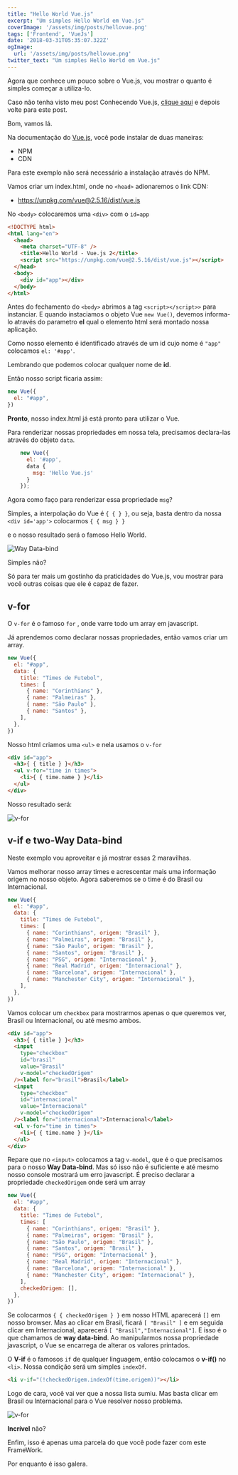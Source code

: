 ```yaml
---
title: "Hello World Vue.js"
excerpt: "Um simples Hello World em Vue.js"
coverImage: '/assets/img/posts/hellovue.png'
tags: ['Frontend', 'VueJs']
date: '2018-03-31T05:35:07.322Z'
ogImage:
  url: '/assets/img/posts/hellovue.png'
twitter_text: "Um simples Hello World em Vue.js"
---
```


Agora que conhece um pouco sobre o Vue.js, vou mostrar o quanto é simples começar a utiliza-lo.

Caso não tenha visto meu post Conhecendo Vue.js, [clique aqui](/conhecendo-vuejs/) e depois volte para este post.

Bom, vamos lá.

Na documentação do [Vue.js](https://br.vuejs.org/v2/guide), você pode instalar de duas maneiras:

- NPM
- CDN

Para este exemplo não será necessário a instalação através do NPM.

Vamos criar um index.html, onde no `<head>` adionaremos o link CDN:

- https://unpkg.com/vue@2.5.16/dist/vue.js

No `<body>` colocaremos uma `<div>` com o `id=app`

```html
<!DOCTYPE html>
<html lang="en">
  <head>
    <meta charset="UTF-8" />
    <title>Hello World - Vue.js 2</title>
    <script src="https://unpkg.com/vue@2.5.16/dist/vue.js"></script>
  </head>
  <body>
    <div id="app"></div>
  </body>
</html>
```

Antes do fechamento do `<body>` abrimos a tag `<script></script>>` para instanciar.
E quando instaciamos o objeto Vue `new Vue()`, devemos informa-lo através do parametro **el** qual o elemento html será montado nossa aplicação.

Como nosso elemento é identificado através de um id cujo nome é `"app"` colocamos `el: '#app'`.

Lembrando que podemos colocar qualquer nome de **id**.

Então nosso script ficaria assim:

```javascript
new Vue({
  el: "#app",
})
```

**Pronto**, nosso index.html já está pronto para utilizar o Vue.

Para renderizar nossas propriedades em nossa tela, precisamos declara-las através do objeto `data`.

```javascript
    new Vue({
      el: '#app',
      data {
        msg: 'Hello Vue.js'
      }
    });
```

Agora como faço para renderizar essa propriedade `msg`?

Simples, a interpolação do Vue é `{ { } }`, ou seja, basta dentro da nossa `<div id='app'>` colocarmos `{ { msg } }`

e o nosso resultado será o famoso Hello World.

![Way Data-bind](/assets/img/posts/directiva.png)

Simples não?

Só para ter mais um gostinho da praticidades do Vue.js, vou mostrar para você outras coisas que ele é capaz de fazer.

## v-for

O `v-for` é o famoso `for` , onde varre todo um array em javascript.

Já aprendemos como declarar nossas propriedades, então vamos criar um array.

```javascript
new Vue({
  el: "#app",
  data: {
    title: "Times de Futebol",
    times: [
      { name: "Corinthians" },
      { name: "Palmeiras" },
      { name: "São Paulo" },
      { name: "Santos" },
    ],
  },
})
```

Nosso html criamos uma `<ul>` e nela usamos o `v-for`

```html
<div id="app">
  <h3>{ { title } }</h3>
  <ul v-for="time in times">
    <li>{ { time.name } }</li>
  </ul>
</div>
```

Nosso resultado será:

![v-for](/assets/img/posts/hellovue1.png)

## v-if e two-Way Data-bind

Neste exemplo vou aproveitar e já mostrar essas 2 maravilhas.

Vamos melhorar nosso array times e acrescentar mais uma informação origem no nosso objeto. Agora saberemos se o time é do Brasil ou Internacional.

```javascript
new Vue({
  el: "#app",
  data: {
    title: "Times de Futebol",
    times: [
      { name: "Corinthians", origem: "Brasil" },
      { name: "Palmeiras", origem: "Brasil" },
      { name: "São Paulo", origem: "Brasil" },
      { name: "Santos", origem: "Brasil" },
      { name: "PSG", origem: "Internacional" },
      { name: "Real Madrid", origem: "Internacional" },
      { name: "Barcelona", origem: "Internacional" },
      { name: "Manchester City", origem: "Internacional" },
    ],
  },
})
```

Vamos colocar um `checkbox` para mostrarmos apenas o que queremos ver, Brasil ou Internacional, ou até mesmo ambos.

```html
<div id="app">
  <h3>{ { title } }</h3>
  <input
    type="checkbox"
    id="brasil"
    value="Brasil"
    v-model="checkedOrigem"
  /><label for="brasil">Brasil</label>
  <input
    type="checkbox"
    id="internacional"
    value="Internacional"
    v-model="checkedOrigem"
  /><label for="internacional">Internacional</label>
  <ul v-for="time in times">
    <li>{ { time.name } }</li>
  </ul>
</div>
```

Repare que no `<input>` colocamos a tag `v-model`, que é o que precisamos para o nosso **Way Data-bind**.
Mas só isso não é suficiente e até mesmo nosso console mostrará um erro javascript. É preciso
declarar a propriedade `checkedOrigem` onde será um array

```javascript
new Vue({
  el: "#app",
  data: {
    title: "Times de Futebol",
    times: [
      { name: "Corinthians", origem: "Brasil" },
      { name: "Palmeiras", origem: "Brasil" },
      { name: "São Paulo", origem: "Brasil" },
      { name: "Santos", origem: "Brasil" },
      { name: "PSG", origem: "Internacional" },
      { name: "Real Madrid", origem: "Internacional" },
      { name: "Barcelona", origem: "Internacional" },
      { name: "Manchester City", origem: "Internacional" },
    ],
    checkedOrigem: [],
  },
})
```

Se colocarmos `{ { checkedOrigem } }` em nosso HTML aparecerá `[]` em nosso browser. Mas ao clicar em Brasil, ficará `[ "Brasil" ]` e em seguida clicar em Internacional, aparecerá `[ "Brasil","Internacional"]`. E isso é o que chamamos de **way data-bind**. Ao manipularmos nossa propriedade javascript, o Vue se encarrega de alterar os valores printados.

O **V-if** é o famosos `if` de qualquer linguagem, então colocamos o **v-if()** no `<li>`. Nossa condição será um simples `indexOf`.

```html
<li v-if="(!checkedOrigem.indexOf(time.origem))"></li>
```

Logo de cara, você vai ver que a nossa lista sumiu. Mas basta clicar em Brasil ou Internacional para o Vue resolver nosso problema.

![v-for](/assets/img/posts/hellovue2.png)

**Incrível** não?

Enfim, isso é apenas uma parcela do que você pode fazer com este FrameWork.

Por enquanto é isso galera.
